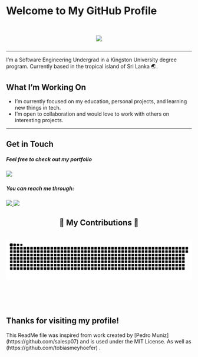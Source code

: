 # Welcome to My GitHub Profile

<h1 align="center">
    <img src="https://readme-typing-svg.herokuapp.com/?font=Righteous&size=35&center=true&vCenter=true&width=500&height=70&duration=4000&lines=Hi+There!+👋;+I'm+Raashid+Arquil!;" />
</h1>

---

I’m a Software Engineering Undergrad in a Kingston University degree program. Currently based in the tropical island of Sri Lanka 🌏.

## What I’m Working On

- I’m currently focused on my education, personal projects, and learning new things in tech.
- I’m open to collaboration and would love to work with others on interesting projects.

---
 
## Get in Touch

##### Feel free to check out my portfolio
<a href="https://rvvshid04.github.io/" target="_blank">
    <img src="https://img.shields.io/badge/Portfolio-FF5722?style=for-the-badge&logo=todoist&logoColor=white" target="_blank" /> 
</a>

##### You can reach me through:   
<div align="left"> 
  <a href="mailto:raashid.arq@gmail.com">
    <img src="https://img.shields.io/badge/Gmail-333333?style=for-the-badge&logo=gmail&logoColor=red" />
  </a>
  <a href="https://linkedin.com/in/raashid-arquil" target="_blank">
    <img src="https://img.shields.io/badge/LinkedIn-0077B5?style=for-the-badge&logo=linkedin&logoColor=white" target="_blank" />
  </a>

</div>

<div align="center">
  <h2>🐍 My Contributions 🐍</h2>
  <br>
  <img alt="snake eating my contributions" src="https://raw.githubusercontent.com/rvvshid04/rvvshid04/output/github-contribution-grid-snake.svg" />
  
  <br/><br/><br/>
</div>

## Thanks for visiting my profile!

<p> This ReadMe file was inspired from work created by [Pedro Muniz](https://github.com/salesp07) and is used under the MIT License. As well as (https://github.com/tobiasmeyhoefer) . </p>
